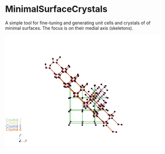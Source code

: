 # MinimalSurfaceCrystals
A simple tool for fine-tuning and generating unit cells and crystals of of minimal surfaces. The focus is on their medial axis (skeletons).

![image](images/result1.png)
